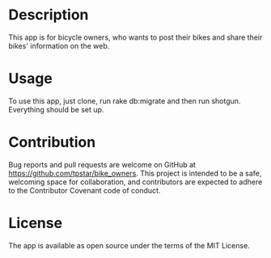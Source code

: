 # Description

This app is for bicycle owners, who wants to post their bikes and share their bikes' information on the web.


# Usage

To use this app, just clone, run rake db:migrate and then run shotgun. Everything should be set up.

# Contribution

Bug reports and pull requests are welcome on GitHub at https://github.com/tpstar/bike_owners. This project is intended to be a safe, welcoming space for collaboration, and contributors are expected to adhere to the Contributor Covenant code of conduct.

# License

The app is available as open source under the terms of the MIT License.
